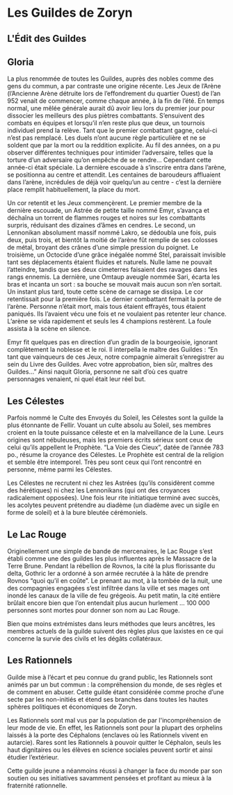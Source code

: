 # Les Guildes de Zoryn

## L'Édit des Guildes

## Gloria

La plus renommée de toutes les Guildes, auprès des nobles comme des gens du commun, a par contraste une origine récente. Les Jeux de l’Arène (l’Ancienne Arène détruite lors de l’effondrement du quartier Ouest) de l’an 952 venait de commencer, comme chaque année, à la fin de l’été. En temps normal, une mêlée générale aurait dû avoir lieu lors du premier jour pour dissocier les meilleurs des plus piètres combattants. S’ensuivent des combats en équipes et lorsqu’il n’en reste plus que deux, un tournois individuel prend la relève. Tant que le premier combattant gagne, celui-ci n’est pas remplacé. Les duels n’ont aucune règle particulière et ne se soldent que par la mort ou la reddition explicite. Au fil des années, on a pu observer différentes techniques pour intimider l’adversaire, telles que la torture d’un adversaire qu’on empêche de se rendre… Cependant cette année-ci était spéciale. La dernière escouade à s’inscrire entra dans l’arène, se positionna au centre et attendit. Les centaines de baroudeurs affluaient dans l’arène, incrédules de déjà voir quelqu’un au centre - c’est la dernière place remplit habituellement, la place du mort. 

Un cor retentit et les Jeux commençèrent. Le premier membre de la dernière escouade, un Astrée de petite taille nommé Emyr, s’avança et déchaîna un torrent de flammes rouges et noires sur les combattants surpris, réduisant des dizaines d’âmes en cendres. Le second, un Lennonikan absolument massif nommé Lakro, se dédoubla une fois, puis deux, puis trois, et bientôt la moitié de l’arène fût remplie de ses colosses de métal, broyant des crânes d’une simple pression du poignet. Le troisième, un Octocide d’une grâce inégalée nommé Stel, paraissait invisible tant ses déplacements étaient fluides et naturels. Nulle lame ne pouvait l’atteindre, tandis que ses deux cimeterres faisaient des ravages dans les rangs ennemis. La dernière, une Omtaup aveugle nommée Sari, écarta les bras et incanta un sort : sa bouche se mouvait mais aucun son n’en sortait. Un instant plus tard, toute cette scène de carnage se dissipa. Le cor retentissait pour la première fois. Le dernier combattant fermait la porte de l’arène. Personne n’était mort, mais tous étaient effrayés, tous étaient paniqués. Ils l’avaient vécu une fois et ne voulaient pas retenter leur chance. L’arène se vida rapidement et seuls les 4 champions restèrent. La foule assista à la scène en silence.

Emyr fit quelques pas en direction d’un gradin de la bourgeoisie, ignorant complètement la noblesse et le roi. Il interpella le maître des Guildes :
“En tant que vainqueurs de ces Jeux, notre compagnie aimerait s’enregistrer au sein du Livre des Guildes. Avec votre approbation, bien sûr, maîtres des Guildes…”
Ainsi naquit Gloria, personne ne sait d’où ces quatre personnages venaient, ni quel était leur réel but.

## Les Célestes

Parfois nommé le Culte des Envoyés du Soleil, les Célestes sont la guilde la plus étonnante de Fellir. Vouant un culte absolu au Soleil, ses membres croient en la toute puissance céleste et en la malveillance de la Lune. Leurs origines sont nébuleuses, mais les premiers écrits sérieux sont ceux de celui qu’ils appellent le Prophète. “La Voie des Cieux”, datée de l’année 783 po., résume la croyance des Célestes. Le Prophète est central de la religion et semble être intemporel. Très peu sont ceux qui l’ont rencontré en personne, même parmi les Célestes.

Les Célestes ne recrutent ni chez les Astrées (qu’ils considèrent comme des hérétiques) ni chez les Lennonikans (qui ont des croyances radicalement opposées). Une fois leur rite initiatique terminé avec succès, les acolytes peuvent prétendre au diadème (un diadème avec un sigile en forme de soleil) et à la bure bleutée cérémoniels. 

## Le Lac Rouge

Originellement une simple de bande de mercenaires, le Lac Rouge s’est établi comme une des guildes les plus influentes après le Massacre de la Terre Brune. Pendant la rébellion de Rovnos, la cité la plus florissante du delta, Gothric Ier a ordonné à son armée recrutée à la hâte de prendre Rovnos “quoi qu’il en coûte”. Le prenant au mot, à la tombée de la nuit, une des compagnies engagées s’est infiltrée dans la ville et ses mages ont inondé les canaux de la ville de feu grégeois. Au petit matin, la cité entière brûlait encore bien que l’on entendait plus aucun hurlement … 100 000 personnes sont mortes pour donner son nom au Lac Rouge. 

Bien que moins extrémistes dans leurs méthodes que leurs ancêtres, les membres actuels de la guilde suivent des règles plus que laxistes en ce qui concerne la survie des civils et les dégâts collatéraux. 

## Les Rationnels

Guilde mise à l’écart et peu connue du grand public, les Rationnels sont animés par un but commun : la compréhension du monde, de ses règles et de comment en abuser. Cette guilde étant considérée comme proche d’une secte par les non-initiés et étend ses branches dans toutes les hautes sphères politiques et économiques de Zoryn.

Les Rationnels sont mal vus par la population de par l'incompréhension de leur mode de vie. En effet, les Rationnels sont pour la plupart des orphelins laissés à la porte des Céphalons (enclaves où les Rationnels vivent en autarcie). Rares sont les Rationnels à pouvoir quitter le Céphalon, seuls les haut dignitaires ou les élèves en science sociales peuvent sortir et ainsi étudier l’extérieur.

Cette guilde jeune a néanmoins réussi à changer la face du monde par son soutien ou ses initiatives savamment pensées et profitant au mieux à la fraternité rationnelle.
